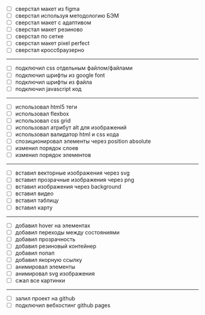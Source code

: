 - [ ] сверстал макет из figma
- [ ] сверстал используя методологию БЭМ
- [ ] сверстал макет с адаптивом
- [ ] сверстал макет резиново
- [ ] сверстал по сетке
- [ ] сверстал макет pixel perfect
- [ ] сверстал кроссбраузерно
---
- [ ] подключил css отдельным файлом/файлами
- [ ] подключил шрифты из google font
- [ ] подключил шрифты из файла
- [ ] подключил javascript код
---
- [ ] использовал html5 теги
- [ ] использовал flexbox
- [ ] использовал css grid
- [ ] использовал атрибут alt для изображений
- [ ] использовал валидатор html и css кода
- [ ] спозиционировал элементы через position absolute
- [ ] изменил порядок слоев
- [ ] изменил порядок элементов
---
- [ ] вставил векторные изображения через svg
- [ ] вставил прозрачные изображения через png
- [ ] вставил изображения через background
- [ ] вставил видео
- [ ] вставил таблицу
- [ ] вставил карту
---
- [ ] добавил hover на элементах
- [ ] добавил переходы между состояниями
- [ ] добавил прозрачность
- [ ] добавил резиновый контейнер
- [ ] добавил попап
- [ ] добавил якорную ссылку
- [ ] анимировал элементы
- [ ] анимировал svg изображения
- [ ] сжал все картинки
---
- [ ] залил проект на github
- [ ] подключил вебхостинг github pages

